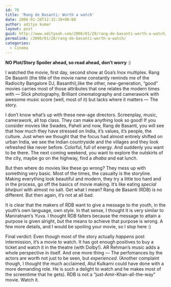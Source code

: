 ```yaml
---
id: 70
title: 'Rang de Basanti: Worth a watch'
date: 2006-01-28T12:32:39+00:00
author: aditya kumar
layout: post
guid: http://www.adityeah.com/2006/01/28/rang-de-basanti-worth-a-watch/
permalink: /2006/01/28/rang-de-basanti-worth-a-watch/
categories:
  - Cinema
---
```

**NO Plot/Story Spoiler ahead, so read ahead, don&#8217;t worry** :)  
  
I watched the movie, first day, second show at Goa&#8217;s Inox multiplex. Rang De Basanti (the title of the movie name constantly reminds me of the Radiocity Bangalore DJ, Basanthi),like the other, new-generation, &#8220;good&#8221; movies carries most of those attributes that one relates the modern times with &#8212; Slick photography, Brilliant cinematography and camerawork with awesome music score (well, most of it) but lacks where it matters &#8212; The story.  
  
I don&#8217;t know what&#8217;s up with these new-age directors. Screenplay, music, camerawork, all top class. They can make anything look so good! If you consider movies like Swades, Paheli and now, Rang de Basanti, you will see that how much they have stressed on India, it&#8217;s values, it&#8217;s people, the culture. Just when we thought that the focus had almost entirely shifted on urban India, we see the Indian countryside and the villages and they look refreshed like never before. Colorful, full of energy. And suddenly you want to be there. The next coming weekend, you want to explore the outskirts of the city, maybe go on the highway, find a _dhaba_ and eat lunch.  
  
But then where do movies like these go wrong? They mess up with something very basic. Most of the times, the casualty is the storyline. Making everything look beautiful and modern, they try a little too hard and in the process, go off the basics of movie making. It&#8217;s like eating _special bhelpuri_ with almost no salt. Get what I mean? Rang de Basanti (RDB) is no different. But then again, it&#8217;s not at all bad.  
  
It is clear that the makers of RDB want to give a message to the youth, in the youth&#8217;s own language, own _style_. In that sense, I thought it is very similar to Maniratnam&#8217;s Yuva. I thought RDB falters because the message to attain a purpose is given alright, but the means to achieve that purpose is wrong. A few more details, and I would be spoiling your movie, so I stop here :)  
  
Final verdict: Even though most of the story actually _happens_ post intermission, it&#8217;s a movie to watch. It has got enough positives to buy a ticket and watch it in the theatre (with Dolby!). AR Rehman&#8217;s music adds a whole perspective in itself. And one more thing &#8212; The perfomances by the actors are worth not just to be seen, but _experienced_. (Another complaint though, I thought the much acclaimed, Atul Kulkarni could have done with a more demanding role. He is such a delight to watch and he makes most of the screentime that he gets). RDB is not a &#8220;just-Amir-Khan-all-the-way&#8221; movie. Watch it.